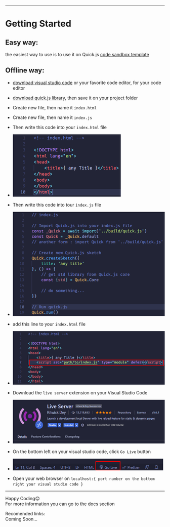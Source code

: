 ___

# **Getting Started**

## **Easy way:**

the easiest way to use is to use it on Quick.js [code sandbox template](https://codesandbox.io/s/quickjs-template-2k95c)

## **Offline way:**

- [download visual studio code](https://code.visualstudio.com/download) or your favorite code editor, for your code editor

- [download quick.js library](https://github.com/KucingKode/quick.js/releases/download/v2.0.0-alpha/quick.js), then save it on your project folder

- Create new file, then name it `index.html`

- Create new file, then name it `index.js`

- Then write this code into your `index.html` file

- ![html template](./assets/html1.png)  

- Then write this code into tour `index.js` file

- ![js template](./assets/js.png)  

- add this line to your `index.html` file

- ![link js in html](./assets/html2.png)

- Download the `live server` extension on your Visual Studio Code

- ![live server icon](https://github.com/KucingKode/quick.js/raw/main/assets/liveServer.png)

- On the bottom left on your visual studio code, click `Go Live` button

- ![go live button](https://github.com/KucingKode/quick.js/raw/main/assets/goLive.png)

- Open your web browser on `localhost:{ port number on the bottom right your visual studio code }`

___

Happy Coding😍  
For more information you can go to the <a class="docsBtn">docs</a> section

Recomended links:  
Coming Soon...

